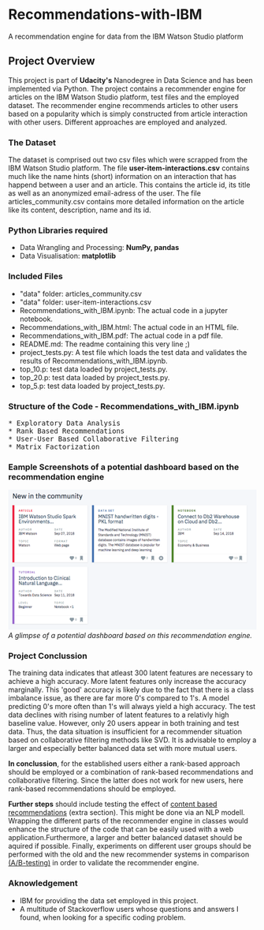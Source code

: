 # Recommendations-with-IBM
A recommendation engine for data from the IBM Watson Studio platform

## Project Overview
This project is part of **Udacity's** Nanodegree in Data Science and has been implemented via Python. The project contains a recommender engine for articles on the IBM Watson Studio platform, test files and the employed dataset. The recommender engine recommends articles to other users based on a popularity which is simply constructed from article interaction with other users. Different approaches are employed and analyzed.

### The Dataset
The dataset is comprised out two csv files which were scrapped from the IBM Watson Studio platform. The file **user-item-interactions.csv** contains much like the name hints (short) information on an interaction that has happend between a user and an article. This contains the article id, its title as well as an anonymized email-adress of the user. The file articles_community.csv contains more detailed information on the article like its content, description, name and its id.

### Python Libraries required

* Data Wrangling and Processing: **NumPy, pandas**
* Data Visualisation: **matplotlib**

### Included Files

* "data" folder: articles_community.csv
* "data" folder: user-item-interactions.csv
* Recommendations_with_IBM.ipynb: The actual code in a jupyter notebook.
* Recommendations_with_IBM.html: The actual code in an HTML file.
* Recommendations_with_IBM.pdf: The actual code in a pdf file.
* README.md: The readme containing this very line ;)
* project_tests.py: A test file which loads the test data and validates the results of Recommendations_with_IBM.ipynb.
* top_10.p: test data loaded by project_tests.py.
* top_20.p: test data loaded by project_tests.py.
* top_5.p: test data loaded by project_tests.py.

### Structure of the Code - Recommendations_with_IBM.ipynb
<pre>
* Exploratory Data Analysis
* Rank Based Recommendations
* User-User Based Collaborative Filtering
* Matrix Factorization
</pre>

### Eample Screenshots of a potential dashboard based on the recommendation engine
![HOME](example_images/screen-shot-2018-09-17-at-3.40.30-pm.png)
_A glimpse of a potential dashboard based on this recommendation engine._
### Project Conclussion

The training data indicates that atleast 300 latent features are necessary to achieve a high accuracy. More latent features only increase the accuracy marginally. This 'good' accuracy is likely due to the fact that there is a class imbalance issue, as there are far more 0's compared to 1's. A model predicting 0's more often than 1's will always yield a high accuracy. The test data declines with rising number of latent features to a relativly high baseline value. However, only 20 users appear in both training and test data. Thus, the data situation is insufficient for a recommender situation based on collaborative filtering methods like SVD. It is advisable to employ a larger and especially better balanced data set with more mutual users.

**In conclussion**, for the established users either a rank-based approach should be employed or a combination of rank-based recommendations and collaborative filtering. Since the latter does not work for new users, here rank-based recommendations should be employed. 

**Further steps** should include testing the effect of <u>content based recommendations</u> (extra section). This might be done via an NLP modell. Wrapping the different parts of the recommender engine in classes would enhance the structure of the code that can be easily used with a web application.Furthermore, a larger and better balanced dataset should be aquired if possible. Finally, experiments on different user groups should be performed  with the old and the new recommender systems in comparison <u>(A/B-testing)</u> in order to validate the recommender engine.

### Aknowledgement
* IBM for providing the data set employed in this project.
* A multitude of Stackoverflow users whose questions and answers I found, when looking for a specific coding problem.
